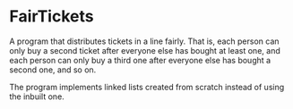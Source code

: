 # FairTickets
A program that distributes tickets in a line fairly. That is, each person can only buy a second ticket after everyone else has bought at least one, and each person can only buy a third one after everyone else has bought a second one, and so on.

The program implements linked lists created from scratch instead of using the inbuilt one.
